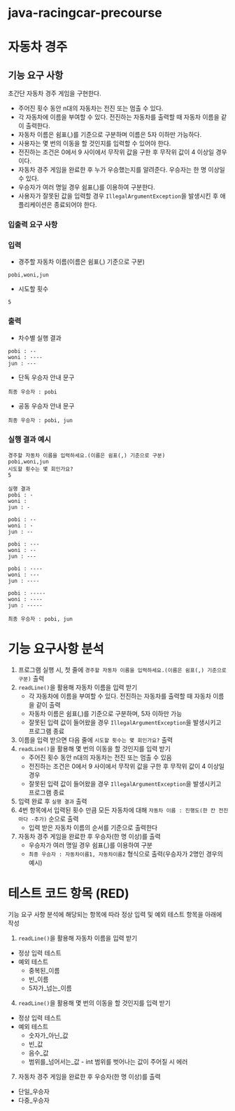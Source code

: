 # java-racingcar-precourse
# 자동차 경주
## **기능 요구 사항**
초간단 자동차 경주 게임을 구현한다.
- 주어진 횟수 동안 n대의 자동차는 전진 또는 멈출 수 있다.
- 각 자동차에 이름을 부여할 수 있다. 전진하는 자동차를 출력할 때 자동차 이름을 같이 출력한다.
- 자동차 이름은 쉼표(,)를 기준으로 구분하며 이름은 5자 이하만 가능하다.
- 사용자는 몇 번의 이동을 할 것인지를 입력할 수 있어야 한다.
- 전진하는 조건은 0에서 9 사이에서 무작위 값을 구한 후 무작위 값이 4 이상일 경우이다.
- 자동차 경주 게임을 완료한 후 누가 우승했는지를 알려준다. 우승자는 한 명 이상일 수 있다.
- 우승자가 여러 명일 경우 쉼표(,)를 이용하여 구분한다.
- 사용자가 잘못된 값을 입력할 경우 `IllegalArgumentException`을 발생시킨 후 애플리케이션은 종료되어야 한다.
### **입출력 요구 사항**
### **입력**
- 경주할 자동차 이름(이름은 쉼표(,) 기준으로 구분)

```
pobi,woni,jun

```

- 시도할 횟수

```
5

```

### **출력**

- 차수별 실행 결과

```
pobi : --
woni : ----
jun : ---

```

- 단독 우승자 안내 문구

```
최종 우승자 : pobi

```

- 공동 우승자 안내 문구

```
최종 우승자 : pobi, jun

```

### **실행 결과 예시**

```
경주할 자동차 이름을 입력하세요.(이름은 쉼표(,) 기준으로 구분)
pobi,woni,jun
시도할 횟수는 몇 회인가요?
5

실행 결과
pobi : -
woni :
jun : -

pobi : --
woni : -
jun : --

pobi : ---
woni : --
jun : ---

pobi : ----
woni : ---
jun : ----

pobi : -----
woni : ----
jun : -----

최종 우승자 : pobi, jun

```
# 기능 요구사항 분석
1. 프로그램 실행 시, 첫 줄에 `경주할 자동차 이름을 입력하세요.(이름은 쉼표(,) 기준으로 구분)` 출력
2. `readLine()`을 활용해 자동차 이름을 입력 받기
    - 각 자동차에 이름을 부여할 수 있다. 전진하는 자동차를 출력할 때 자동차 이름을 같이 출력
    - 자동차 이름은 쉼표(,)를 기준으로 구분하며, 5자 이하만 가능
    - 잘못된 입력 값이 들어왔을 경우 `IllegalArgumentException`을 발생시키고 프로그램 종료
3. 이름을 입력 받으면 다음 줄에 `시도할 횟수는 몇 회인가요?` 출력
4. `readLine()`을 활용해 몇 번의 이동을 할 것인지를 입력 받기
    - 주어진 횟수 동안 n대의 자동차는 전진 또는 멈출 수 있음
    - 전진하는 조건은 0에서 9 사이에서 무작위 값을 구한 후 무작위 값이 4 이상일 경우
    - 잘못된 입력 값이 들어왔을 경우 `IllegalArgumentException`을 발생시키고 프로그램 종료
5. 입력 완료 후 `실행 결과` 출력
6. 4번 항목에서 입력된 횟수 만큼 모든 자동차에 대해 `자동차 이름 : 진행도(한 칸 전진 마다 -추가)` 순으로 출력
    - 입력 받은 자동차 이름의 순서를 기준으로 출력한다
7. 자동차 경주 게임을 완료한 후 우승자(한 명 이상)를 출력
    - 우승자가 여러 명일 경우 쉼표(,)를 이용하여 구분
    - `최종 우승자 : 자동차이름1, 자동차이름2` 형식으로 출력(우승자가 2명인 경우의 예시)

# 테스트 코드 항목 (RED)

기능 요구 사항 분석에 해당되는 항목에 따라 정상 입력 및 예외 테스트 항목을 아래에 작성

1. `readLine()`을 활용해 자동차 이름을 입력 받기
- 정상 입력 테스트
- 예외 테스트
   - 중복된_이름
   - 빈_이름
   - 5자가_넘는_이름
4. `readLine()`을 활용해 몇 번의 이동을 할 것인지를 입력 받기
- 정상 입력 테스트
- 예외 테스트
   - 숫자가_아닌_값
   - 빈_값
   - 음수_값
   - 범위를_넘어서는_값 - int 범위를 벗어나는 값이 주어질 시 에러
7. 자동차 경주 게임을 완료한 후 우승자(한 명 이상)를 출력
- 단일_우승자
- 다중_우승자